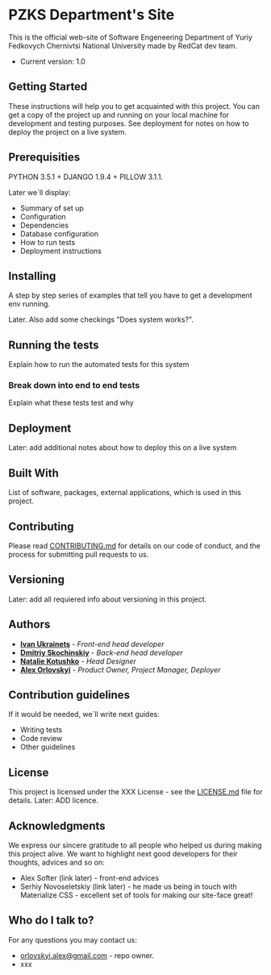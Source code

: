 # **PZKS Department's Site** #

This is the official web-site of Software Engeneering Department of Yuriy Fedkovych Chernivtsi National University made by RedCat dev team.

* Current version: 1.0

## Getting Started

These instructions will help you to get acquainted with this project. You can get a copy of the project up and running on your local machine for development and testing purposes. See deployment for notes on how to deploy the project on a live system.

## Prerequisities

PYTHON 3.5.1 + DJANGO 1.9.4 + PILLOW 3.1.1.

Later we`ll display:

* Summary of set up
* Configuration
* Dependencies
* Database configuration
* How to run tests
* Deployment instructions

## Installing

A step by step series of examples that tell you have to get a development env running.

Later. Also add some checkings "Does system works?".

## Running the tests

Explain how to run the automated tests for this system

### Break down into end to end tests

Explain what these tests test and why

## Deployment

Later: add additional notes about how to deploy this on a live system

## Built With

List of software, packages, external applications, which is used in this project.

## Contributing

Please read [CONTRIBUTING.md](CONTRIBUTING.md) for details on our code of conduct, and the process for submitting pull requests to us.

## Versioning

Later: add all requiered info about versioning in this project.

## Authors

* [**Ivan Ukrainets**](https://bitbucket.org/projero/) - *Front-end head developer*
* [**Dmitriy Skochinskiy**](https://bitbucket.org/SkochinskiyDmitro/) - *Back-end head developer*
* [**Natalie Kotushko**](https://bitbucket.org/projero/) - *Head Designer*
* [**Alex Orlovskyi**](https://bitbucket.org/Neshko/) - *Product Owner, Project Manager, Deployer*


## Contribution guidelines ##

If it would be needed, we`ll write next guides:

* Writing tests
* Code review
* Other guidelines

## License

This project is licensed under the XXX License - see the [LICENSE.md](LICENSE.md) file for details. Later: ADD licence.

## Acknowledgments

We express our sincere gratitude to all people who helped us during making this project alive.
We want to highlight next good developers for their thoughts, advices and so on:

* Alex Softer (link later) - front-end advices
* Serhiy Novoseletskiy (link later) - he made us being in touch with Materialize CSS - excellent set of tools for making our site-face great!

## Who do I talk to? ##

For any questions you may contact us:

* orlovskyi.alex@gmail.com - repo owner.
* xxx